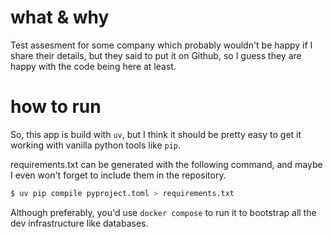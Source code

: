 # what & why
Test assesment for some company which probably wouldn't be happy if I share
their details, but they said to put it on Github, so I guess they are happy
with the code being here at least.

# how to run
So, this app is build with `uv`, but I think it should be pretty easy to get it
working with vanilla python tools like `pip`.

requirements.txt can be generated with the following command, and maybe I even
won't forget to include them in the repository.
``` bash
$ uv pip compile pyproject.toml > requirements.txt
```

Although preferably, you'd use `docker compose` to run it to bootstrap all the
dev infrastructure like databases.
